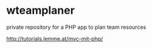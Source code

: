 # wteamplaner
private repository for a PHP app to plan team resources

http://tutorials.lemme.at/mvc-mit-php/
